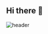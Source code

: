 ## Hi there 👋

![header](https://capsule-render.vercel.app/api?type=venom&color=timeAuto&height=300&section=header&text=SE0RYE0NG&fontSize=70)


<!--
**se0rye0ng/se0rye0ng** is a ✨ _special_ ✨ repository because its `README.md` (this file) appears on your GitHub profile.

Here are some ideas to get you started:

- 🔭 I’m currently working on ...
- 🌱 I’m currently learning ...
- 👯 I’m looking to collaborate on ...
- 🤔 I’m looking for help with ...
- 💬 Ask me about ...
- 📫 How to reach me: ...
- 😄 Pronouns: ...
- ⚡ Fun fact: ...
-->
